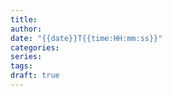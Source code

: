 ```yaml
---
title: 
author: 
date: "{{date}}T{{time:HH:mm:ss}}"
categories: 
series: 
tags: 
draft: true
---
```

